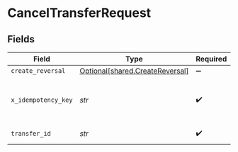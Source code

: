# CancelTransferRequest


## Fields

| Field                                                                    | Type                                                                     | Required                                                                 | Description                                                              | Example                                                                  |
| ------------------------------------------------------------------------ | ------------------------------------------------------------------------ | ------------------------------------------------------------------------ | ------------------------------------------------------------------------ | ------------------------------------------------------------------------ |
| `create_reversal`                                                        | [Optional[shared.CreateReversal]](../../models/shared/createreversal.md) | :heavy_minus_sign:                                                       | N/A                                                                      |                                                                          |
| `x_idempotency_key`                                                      | *str*                                                                    | :heavy_check_mark:                                                       | Prevents duplicate reversals from being created                          | ec7e1848-dc80-4ab0-8827-dd7fc0737b43                                     |
| `transfer_id`                                                            | *str*                                                                    | :heavy_check_mark:                                                       | ID of the Transfer                                                       |                                                                          |